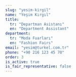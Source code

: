 ```yaml
---
slug: "yesim-kirgil"
name: "Yeşim Kırgıl"
title:
  tr: "Departman Asistanı"
  en: "Department Assistant"
department:
  tr: "Moda Fuarları"
  en: "Fashion Fairs"
email: "yesim@turkel.com.tr"
phone: "+90 216 123 45 70"
order: 3
is_active: true
is_fair_representative: false
---
```

